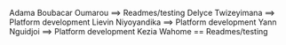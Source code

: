 Adama Boubacar Oumarou ==> Readmes/testing
Delyce Twizeyimana ==> Platform development
Lievin Niyoyandika ==> Platform development
Yann Nguidjoi ==> Platform development
Kezia Wahome == Readmes/testing

